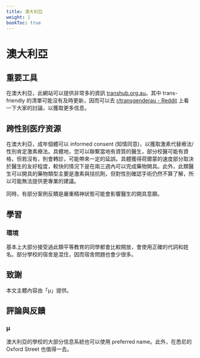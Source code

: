 ```yaml
---
title: 澳大利亞
weight: 1
bookToc: true
---
```


# 澳大利亞

## 重要工具

在澳大利亞，此網站可以提供非常多的資訊 [transhub.org.au](https://www.transhub.org.au/)。其中 trans-friendly 的清單可能沒有及時更新，因而可以去 [r/transgenderau - Reddit](https://www.reddit.com/r/transgenderau/) 上看一下大家的討論，以獲取更多信息。

## 跨性别医疗资源

在澳大利亞，成年個體可以 informed consent (知情同意)，以獲取激素代替療法/性別肯定激素療法。具體地，您可以聯繫當地有資質的醫生，部分校醫可能有資格，但若沒有，則會轉診，可能帶來一定的延誤。具體獲得荷爾蒙的速度部分取決於醫生的友好程度，較快的情況下是在兩三週內可以完成藥物開具。此外，此類醫生可以開具的藥物類型主要是激素與拮抗劑，但對性別確認手術仍然不算了解，所以可能無法提供更專業的建議。

同時，有部分案例反饋是嚴重精神狀態可能會影響醫生的開具意願。

## 學習


### 環境

基本上大部分接受過此類平等教育的同學都會比較開放，會使用正確的代詞和姓名。部分學校的宿舍是混住，因而宿舍問題也會少很多。



## 致謝

本文主體內容由「μ」提供。

## 評論與反饋

### μ

澳大利亞的學校的大部分信息系統也可以使用 preferred name。此外，在悉尼的 Oxford Street 也值得一去。